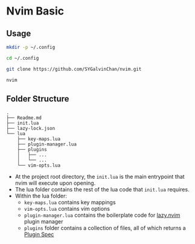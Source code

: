 # Nvim Basic

## Usage
```bash
mkdir -p ~/.config

cd ~/.config

git clone https://github.com/SYGalvinChan/nvim.git

nvim
```
## Folder Structure

```
.
├── Readme.md
├── init.lua
├── lazy-lock.json
└── lua
    ├── key-maps.lua
    ├── plugin-manager.lua
    ├── plugins
    │   ├── ...
    │   └── ...
    └── vim-opts.lua
```
- At the project root directory, the `init.lua` is the main entrypoint that nvim will execute upon opening.
- The lua folder contains the rest of the lua code that `init.lua` requires.
- Within the lua folder:
    - `key-maps.lua` contains key mappings
    - `vim-opts.lua` contains vim options
    - `plugin-manager.lua` contains the boilerplate code for [lazy.nvim](https://lazy.folke.io/) plugin manager
    - `plugins` folder contains a collection of files, all of which returns a [Plugin Spec](https://lazy.folke.io/spec)
